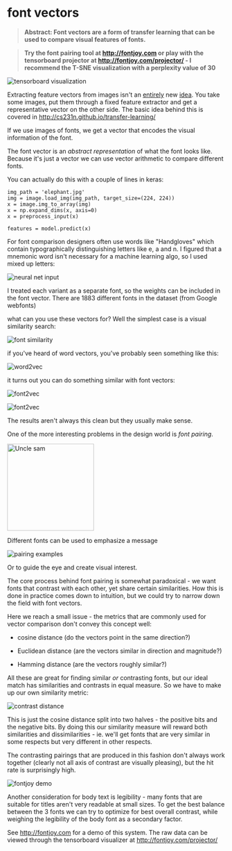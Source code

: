 # font vectors

>**Abstract: Font vectors are a form of transfer learning that can be used to compare visual features of fonts.**

>**Try the font pairing tool at http://fontjoy.com or play with the tensorboard projector at http://fontjoy.com/projector/ - I recommend the T-SNE visualization with a perplexity value of 30**


![tensorboard visualization](http://fontjoy.com/github/screenshot.png)

Extracting feature vectors from images isn't an [entirely](http://blog.ethanrosenthal.com/2016/12/05/recasketch-keras/) new [idea](https://medium.com/ideo-stories/organizing-the-world-of-fonts-with-ai-7d9e49ff2b25).
You take some images, put them through a fixed feature extractor and get a representative vector on the other side. The basic idea behind this is covered in http://cs231n.github.io/transfer-learning/

If we use images of fonts, we get a vector that encodes the visual information of the font.

The font vector is an *abstract representation* of what the font looks like. Because it's just a vector we can use vector arithmetic to compare different fonts.

You can actually do this with a couple of lines in keras:

```
img_path = 'elephant.jpg'
img = image.load_img(img_path, target_size=(224, 224))
x = image.img_to_array(img)
x = np.expand_dims(x, axis=0)
x = preprocess_input(x)

features = model.predict(x)

```

For font comparison designers often use words like "Handgloves" which contain typographically distinguishing letters like e, a and n. I figured that a mnemonic word isn't necessary for a machine learning algo, so I used mixed up letters:

![neural net input](http://fontjoy.com/github/input.png)

I treated each variant as a separate font, so the weights can be included in the font vector. There are 1883 different fonts in the dataset (from Google webfonts)

what can you use these vectors for? Well the simplest case is a visual similarity search:

![font similarity](http://fontjoy.com/github/similar.png)

if you've heard of word vectors, you've probably seen something like this:

![word2vec](http://fontjoy.com/github/word2vec.png)

it turns out you can do something similar with font vectors:

![font2vec](http://fontjoy.com/github/analogy1.png)

![font2vec](http://fontjoy.com/github/analogy2.png)

The results aren't always this clean but they usually make sense.

One of the more interesting problems in the design world is *font pairing*.

<img src="https://upload.wikimedia.org/wikipedia/commons/1/1d/Unclesamwantyou.jpg" alt="Uncle sam" width="200" />

Different fonts can be used to emphasize a message

![pairing examples](http://fontjoy.com/github/pairing.png)

Or to guide the eye and create visual interest.

The core process behind font pairing is somewhat paradoxical - we want fonts that contrast with each other, yet share certain similarities. How this is done in practice comes down to intuition, but we could try to narrow down the field with font vectors.

Here we reach a small issue - the metrics that are commonly used for vector comparison don't convey this concept well:

- cosine distance (do the vectors point in the same direction?)

- Euclidean distance (are the vectors similar in direction and magnitude?)

- Hamming distance (are the vectors roughly similar?)

All these are great for finding similar *or* contrasting fonts, but our ideal match has similarities and contrasts in equal measure. So we have to make up our own similarity metric:

![contrast distance](http://fontjoy.com/github/formula.png)

This is just the cosine distance split into two halves - the positive bits and the negative bits. By doing this our similarity measure will reward both similarities and dissimilarities - ie. we'll get fonts that are very similar in some respects but very different in other respects.

The contrasting pairings that are produced in this fashion don't always work together (clearly not all axis of contrast are visually pleasing), but the hit rate is surprisingly high.

![fontjoy demo](http://fontjoy.com/github/demo.png)

Another consideration for body text is legibility - many fonts that are suitable for titles aren't very readable at small sizes. To get the best balance between the 3 fonts we can try to optimize for best overall contrast, while weighing the legibility of the body font as a secondary factor.

See http://fontjoy.com for a demo of this system. The raw data can be viewed through the tensorboard visualizer at http://fontjoy.com/projector/